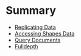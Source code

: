 # Summary
* [Replicating Data](ReplicatingData.md)
* [Accessing Shapes Data](AccessingShapesData.md)
* [Query Documents](QueryDocuments.md)
* [Fulldepth](Fulldepth.md)
